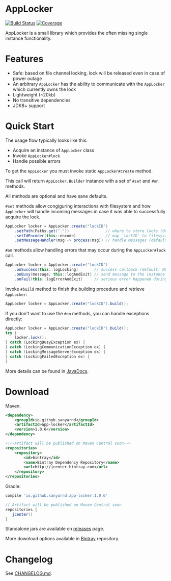 # AppLocker
[![Build Status](https://travis-ci.com/sanyarnd/applocker.svg?branch=master)](https://travis-ci.com/sanyarnd/applocker)
[![Coverage](https://sonarcloud.io/api/project_badges/measure?project=io.github.sanyarnd%3Aapp-locker&metric=coverage)](https://sonarcloud.io/dashboard?id=io.github.sanyarnd%3Aapp-locker)

AppLocker is a small library which provides the often missing single instance functionality.

# Features
* Safe: based on file channel locking, lock will be released even in case of power outage
* An arbitrary `AppLocker` has the ability to communicate with the `AppLocker` which currently owns the lock
* Lightweight (~20kb) 
* No transitive dependencies
* JDK8+ support

# Quick Start
The usage flow typically looks like this:
* Acquire an instance of `AppLocker` class
* Invoke `AppLocker#lock`
* Handle possible errors

To get the `AppLocker` you must invoke static `AppLocker#create` method. 

This call will return `AppLocker.Builder` instance with a set of `#set` and `#on` methods.

All methods are optional and have sane defaults.

`#set` methods allow congiguring interactions with filesystem and how `AppLocker` will handle incoming messages in case it was able to successfully acquire the lock.

```java
AppLocker locker = AppLocker.create("lockID")
    .setPath(Paths.get("."))                // where to store locks (default: ".")
    .setIdEncoder(this::encode)             // map `lockID` to filesystem name (default: "SHA-1")
    .setMessageHandler(msg -> process(msg)) // handle messages (default: NULL) 
```

`#on` methods allow handling errors that may occur during the `AppLocker#lock` call.

```java
AppLocker locker = AppLocker.create("lockID")
    .onSuccess(this::logLocking)       // success callback (default: NULL)
    .onBusy(message, this::logAndExit) // send message to the instance which currently owns the lock and invoke callback (default: NULL)
    .onFail(this::logErrorAndExit)     // serious error happened during the lock (default: re-throw exception)
```

Invoke `#build` method to finish the building procedure and retrieve `AppLocker`:
```java
AppLocker locker = AppLocker.create("lockID").build();
```

If you don't want to use the `#on` methods, you can handle exceptions directly:
```java
AppLocker locker = AppLocker.create("lockID").build();
try {
    locker.lock();
} catch (LockingBusyException ex) {
} catch (LockingCommunicationException ex) {
} catch (LockingMessageServerException ex) {
} catch (LockingFailedException ex) {
}
```

More details can be found in [JavaDocs](https://sanyarnd.github.io/applocker/apidocs/index.html).

# Download
Maven:
```xml
<dependency> 
    <groupId>io.github.sanyarnd</groupId> 
    <artifactId>app-locker</artifactId>
    <version>1.0.6</version>
</dependency>

<!--Artifact will be published on Maven Central soon-->
<repositories>
    <repository>
        <id>bintray</id>
        <name>Bintray Dependency Repository</name>
        <url>http://jcenter.bintray.com</url>
    </repository>
</repositories>
```

Gradle:
```gradle
compile 'io.github.sanyarnd:app-locker:1.0.6'

// Artifact will be published on Maven Central soon
repositories {  
   jcenter()  
}
```
 
Standalone jars are available on [releases](https://github.com/sanyarnd/applocker/releases) page.

More download options available in [Bintray](https://bintray.com/sanya-rnd/maven-projects/applocker) repository.

# Changelog
See [CHANGELOG.md](CHANGELOG.md).
